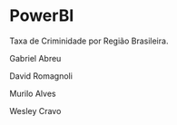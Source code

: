 # PowerBI


Taxa de Criminidade por Região Brasileira.


Gabriel Abreu

David Romagnoli

Murilo Alves

Wesley Cravo
